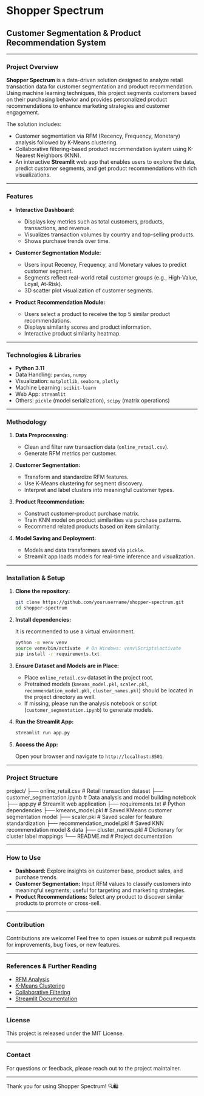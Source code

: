 # Shopper Spectrum

## Customer Segmentation & Product Recommendation System

---

### Project Overview

**Shopper Spectrum** is a data-driven solution designed to analyze retail transaction data for customer segmentation and product recommendation. Using machine learning techniques, this project segments customers based on their purchasing behavior and provides personalized product recommendations to enhance marketing strategies and customer engagement.

The solution includes:
- Customer segmentation via RFM (Recency, Frequency, Monetary) analysis followed by K-Means clustering.
- Collaborative filtering-based product recommendation system using K-Nearest Neighbors (KNN).
- An interactive **Streamlit** web app that enables users to explore the data, predict customer segments, and get product recommendations with rich visualizations.

---

### Features

- **Interactive Dashboard:**
  - Displays key metrics such as total customers, products, transactions, and revenue.
  - Visualizes transaction volumes by country and top-selling products.
  - Shows purchase trends over time.

- **Customer Segmentation Module:**
  - Users input Recency, Frequency, and Monetary values to predict customer segment.
  - Segments reflect real-world retail customer groups (e.g., High-Value, Loyal, At-Risk).
  - 3D scatter plot visualization of customer segments.

- **Product Recommendation Module:**
  - Users select a product to receive the top 5 similar product recommendations.
  - Displays similarity scores and product information.
  - Interactive product similarity heatmap.

---

### Technologies & Libraries

- **Python 3.11**
- Data Handling: `pandas`, `numpy`
- Visualization: `matplotlib`, `seaborn`, `plotly`
- Machine Learning: `scikit-learn`
- Web App: `streamlit`
- Others: `pickle` (model serialization), `scipy` (matrix operations)

---

### Methodology

1. **Data Preprocessing:**
   - Clean and filter raw transaction data (`online_retail.csv`).
   - Generate RFM metrics per customer.
   
2. **Customer Segmentation:**
   - Transform and standardize RFM features.
   - Use K-Means clustering for segment discovery.
   - Interpret and label clusters into meaningful customer types.

3. **Product Recommendation:**
   - Construct customer-product purchase matrix.
   - Train KNN model on product similarities via purchase patterns.
   - Recommend related products based on item similarity.

4. **Model Saving and Deployment:**
   - Models and data transformers saved via `pickle`.
   - Streamlit app loads models for real-time inference and visualization.

---

### Installation & Setup

1. **Clone the repository:**

    ```bash
    git clone https://github.com/yourusername/shopper-spectrum.git
    cd shopper-spectrum
    ```

2. **Install dependencies:**

    It is recommended to use a virtual environment.

    ```bash
    python -m venv venv
    source venv/bin/activate  # On Windows: venv\Scripts\activate
    pip install -r requirements.txt
    ```

3. **Ensure Dataset and Models are in Place:**

    - Place `online_retail.csv` dataset in the project root.
    - Pretrained models (`kmeans_model.pkl`, `scaler.pkl`, `recommendation_model.pkl`, `cluster_names.pkl`) should be located in the project directory as well.
    - If missing, please run the analysis notebook or script (`customer_segmentation.ipynb`) to generate models.

4. **Run the Streamlit App:**

    ```bash
    streamlit run app.py
    ```

5. **Access the App:**

    Open your browser and navigate to `http://localhost:8501`.

---

### Project Structure

project/
├── online_retail.csv          # Retail transaction dataset
├── customer_segmentation.ipynb # Data analysis and model building notebook
├── app.py                     # Streamlit web application
├── requirements.txt           # Python dependencies
├── kmeans_model.pkl           # Saved KMeans customer segmentation model
├── scaler.pkl                 # Saved scaler for feature standardization
├── recommendation_model.pkl   # Saved KNN recommendation model & data
├── cluster_names.pkl          # Dictionary for cluster label mappings
└── README.md                  # Project documentation

---

### How to Use

- **Dashboard:** Explore insights on customer base, product sales, and purchase trends.
- **Customer Segmentation:** Input RFM values to classify customers into meaningful segments; useful for targeting and marketing strategies.
- **Product Recommendations:** Select any product to discover similar products to promote or cross-sell.

---

### Contribution

Contributions are welcome! Feel free to open issues or submit pull requests for improvements, bug fixes, or new features.

---

### References & Further Reading

- [RFM Analysis](https://en.wikipedia.org/wiki/RFM_(customer_value))
- [K-Means Clustering](https://scikit-learn.org/stable/modules/clustering.html#k-means)
- [Collaborative Filtering](https://en.wikipedia.org/wiki/Collaborative_filtering)
- [Streamlit Documentation](https://docs.streamlit.io/)

---

### License

This project is released under the MIT License.

---

### Contact

For questions or feedback, please reach out to the project maintainer.

---

Thank you for using Shopper Spectrum! 🔍🛍️